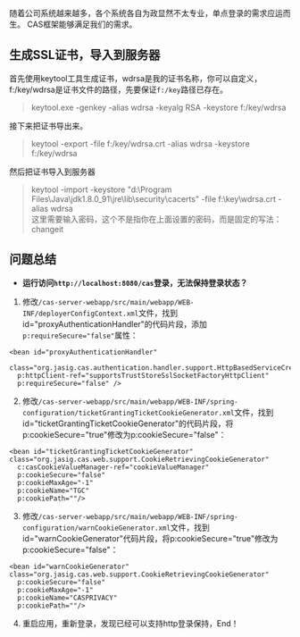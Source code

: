 随着公司系统越来越多，各个系统各自为政显然不太专业，单点登录的需求应运而生。
CAS框架能够满足我们的需求。

## 生成SSL证书，导入到服务器
首先使用keytool工具生成证书，wdrsa是我的证书名称，你可以自定义，f:/key/wdrsa是证书文件的路径，先要保证`f:/key`路径已存在。
>keytool.exe -genkey -alias wdrsa -keyalg RSA -keystore f:/key/wdrsa  

接下来把证书导出来。
>keytool -export -file f:/key/wdrsa.crt -alias wdrsa -keystore f:/key/wdrsa  

然后把证书导入到服务器
>keytool -import -keystore "d:\Program Files\Java\jdk1.8.0_91\jre\lib\security\cacerts" -file f:\key\wdrsa.crt -alias wdrsa  
这里需要输入密码，这个不是指你在上面设置的密码，而是固定的写法：
>changeit  


## 问题总结
- **运行访问`http://localhost:8080/cas`登录，无法保持登录状态？**
1. 修改`/cas-server-webapp/src/main/webapp/WEB-INF/deployerConfigContext.xml`文件，找到id="proxyAuthenticationHandler"的代码片段，添加`p:requireSecure="false"`属性：
```
<bean id="proxyAuthenticationHandler"
  class="org.jasig.cas.authentication.handler.support.HttpBasedServiceCredentialsAuthenticationHandler"
  p:httpClient-ref="supportsTrustStoreSslSocketFactoryHttpClient"
  p:requireSecure="false" />
```
2. 修改`/cas-server-webapp/src/main/webapp/WEB-INF/spring-configuration/ticketGrantingTicketCookieGenerator.xml`文件，找到id="ticketGrantingTicketCookieGenerator"的代码片段，将p:cookieSecure="true"修改为p:cookieSecure="false"：
```
<bean id="ticketGrantingTicketCookieGenerator" class="org.jasig.cas.web.support.CookieRetrievingCookieGenerator"
  c:casCookieValueManager-ref="cookieValueManager"
  p:cookieSecure="false"
  p:cookieMaxAge="-1"
  p:cookieName="TGC"
  p:cookiePath=""/>
```
3. 修改`/cas-server-webapp/src/main/webapp/WEB-INF/spring-configuration/warnCookieGenerator.xml`文件，找到id="warnCookieGenerator"代码片段，将p:cookieSecure="true"修改为p:cookieSecure="false"：
```
<bean id="warnCookieGenerator" class="org.jasig.cas.web.support.CookieRetrievingCookieGenerator"
  p:cookieSecure="false"
  p:cookieMaxAge="-1"
  p:cookieName="CASPRIVACY"
  p:cookiePath=""/>
```
4. 重启应用，重新登录，发现已经可以支持http登录保持，End！
